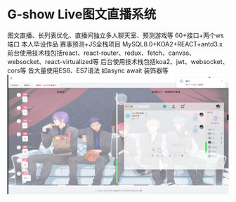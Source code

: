 # G-show Live图文直播系统
图文直播、长列表优化、直播间独立多人聊天室、预测游戏等
60+接口+两个ws端口
本人毕设作品
赛事预测+JS全栈项目
MySQL8.0+KOA2+REACT+antd3.x
前台使用技术栈包括react、react-router、redux、fetch、canvas、websocket、react-virtualized等
后台使用技术栈包括koa2、jwt、websocket、cors等
皆大量使用ES6、ES7语法  如async await  装饰器等
![Image text](https://github.com/Diango1101/Imgs/blob/master/gshowLive/liveroom.png)
